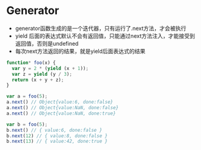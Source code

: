 # Generator

* generator函数生成的是一个迭代器，只有运行了.next方法，才会被执行
* yield 后面的表达式默认不会有返回值，只能通过next方法注入，才能接受到返回值，否则是undefined
* 每次next方法返回的结果，就是yield后面表达式的结果

```js
function* foo(x) {
  var y = 2 * (yield (x + 1));
  var z = yield (y / 3);
  return (x + y + z);
}

var a = foo(5);
a.next() // Object{value:6, done:false}
a.next() // Object{value:NaN, done:false}
a.next() // Object{value:NaN, done:true}

var b = foo(5);
b.next() // { value:6, done:false }
b.next(12) // { value:8, done:false }
b.next(13) // { value:42, done:true }
```